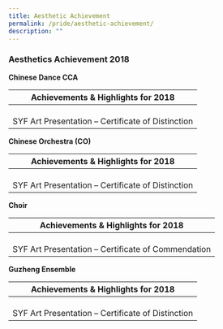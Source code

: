 ```yaml
---
title: Aesthetic Achievement
permalink: /pride/aesthetic-achievement/
description: ""
---
```

### Aesthetics Achievement 2018

**Chinese Dance CCA**

| Achievements & Highlights for 2018 |
|---|
|  <br>SYF Art Presentation – Certificate of Distinction |

**Chinese Orchestra (CO)**

| Achievements & Highlights for 2018 |
|---|
|  <br>SYF Art Presentation – Certificate of Distinction |

**Choir**

| Achievements & Highlights for 2018 |
|---|
|  <br>SYF Art Presentation – Certificate of Commendation |

**Guzheng Ensemble**

| Achievements & Highlights for 2018 |
|---|
|  <br>SYF Art Presentation – Certificate of Distinction |
